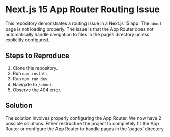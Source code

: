 # Next.js 15 App Router Routing Issue

This repository demonstrates a routing issue in a Next.js 15 app. The `about` page is not loading properly.  The issue is that the App Router does not automatically handle navigation to files in the pages directory unless explicitly configured.

## Steps to Reproduce

1. Clone this repository.
2. Run `npm install`.
3. Run `npm run dev`.
4. Navigate to `/about`.
5. Observe the 404 error.

## Solution
The solution involves properly configuring the App Router.  We now have 2 possible solutions.  Either restructure the project to completely fit the App Router or configure the App Router to handle pages in the 'pages' directory.